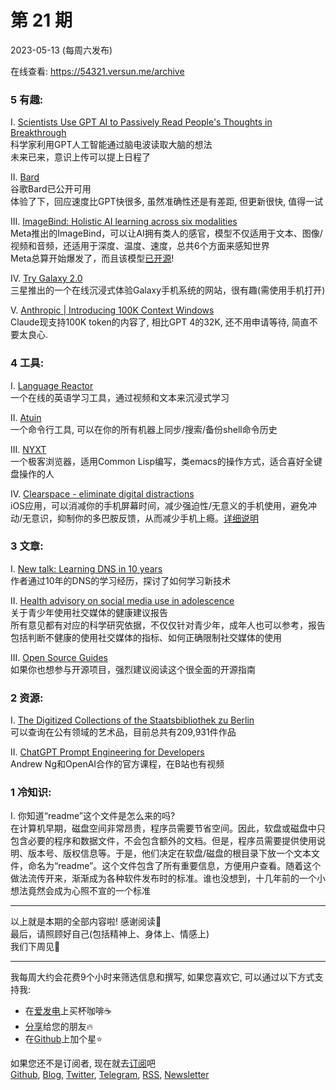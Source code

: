 # 第 21 期
2023-05-13 (每周六发布)

在线查看: https://54321.versun.me/archive

### 5 有趣:
I. [Scientists Use GPT AI to Passively Read People's Thoughts in Breakthrough](https://www.vice.com/en/article/4a3w3g/scientists-use-gpt-ai-to-passively-read-peoples-thoughts-in-breakthrough)\
	科学家利用GPT人工智能通过脑电波读取大脑的想法\
	未来已来，意识上传可以提上日程了

II. [Bard](https://bard.google.com/?hl=en)\
	谷歌Bard已公开可用\
	体验了下，回应速度比GPT快很多, 虽然准确性还是有差距, 但更新很快, 值得一试

III. [ImageBind: Holistic AI learning across six modalities](https://ai.facebook.com/blog/imagebind-six-modalities-binding-ai/)\
	Meta推出的ImageBind，可以让AI拥有类人的感官，模型不仅适用于文本、图像/视频和音频，还适用于深度、温度、速度，总共6个方面来感知世界\
	Meta总算开始爆发了，而且该模型[已开源](https://github.com/facebookresearch/ImageBind)!

IV. [Try Galaxy 2.0](https://trygalaxy.com/)\
	三星推出的一个在线沉浸式体验Galaxy手机系统的网站，很有趣(需使用手机打开)

V. [Anthropic | Introducing 100K Context Windows](https://www.anthropic.com/index/100k-context-windows)\
	Claude现支持100K token的内容了, 相比GPT 4的32K, 还不用申请等待, 简直不要太良心.

### 4 工具:
I. [Language Reactor](https://www.languagereactor.com/)\
	一个在线的英语学习工具，通过视频和文本来沉浸式学习

II. [Atuin](https://atuin.sh/)\
	一个命令行工具, 可以在你的所有机器上同步/搜索/备份shell命令历史

III. [NYXT](https://nyxt.atlas.engineer/)\
	一个极客浏览器，适用Common Lisp编写，类emacs的操作方式，适合喜好全键盘操作的人

IV. [Clearspace - eliminate digital distractions](https://www.getclearspace.com/)\
	iOS应用，可以消减你的手机屏幕时间，减少强迫性/无意义的手机使用，避免冲动/无意识，抑制你的多巴胺反馈，从而减少手机上瘾。[详细说明](https://news.ycombinator.com/item?id=35888644)

### 3 文章:
I. [New talk: Learning DNS in 10 years](https://jvns.ca/blog/2023/05/08/new-talk-learning-dns-in-10-years/)\
	作者通过10年的DNS的学习经历，探讨了如何学习新技术

II. [Health advisory on social media use in adolescence](https://www.apa.org/topics/social-media-internet/health-advisory-adolescent-social-media-use)\
	关于青少年使用社交媒体的健康建议报告\
	所有意见都有对应的科学研究依据，不仅仅针对青少年，成年人也可以参考，报告包括判断不健康的使用社交媒体的指标、如何正确限制社交媒体的使用	

III. [Open Source Guides](https://opensource.guide/)\
	如果你也想参与开源项目，强烈建议阅读这个很全面的开源指南

### 2 资源:
I. [The Digitized Collections of the Staatsbibliothek zu Berlin](https://digital.staatsbibliothek-berlin.de/)\
	可以查询在公有领域的艺术品，目前总共有209,931件作品

II. [ChatGPT Prompt Engineering for Developers](https://www.deeplearning.ai/short-courses/chatgpt-prompt-engineering-for-developers/)\
	Andrew Ng和OpenAI合作的官方课程，在B站也有视频

### 1 冷知识:
I. 你知道“readme”这个文件是怎么来的吗?\
	在计算机早期，磁盘空间非常昂贵，程序员需要节省空间。因此，软盘或磁盘中只包含必要的程序和数据文件，不会包含额外的文档。但是，程序员需要提供使用说明、版本号、版权信息等。于是，他们决定在软盘/磁盘的根目录下放一个文本文件，命名为“readme”。这个文件包含了所有重要信息，方便用户查看。随着这个做法流传开来，渐渐成为各种软件发布时的标准。谁也没想到，十几年前的一个小想法竟然会成为心照不宣的一个标准

---
以上就是本期的全部内容啦! 感谢阅读🥰\
最后，请照顾好自己(包括精神上、身体上、情感上)\
我们下周见👋

---
我每周大约会花费9个小时来筛选信息和撰写, 如果您喜欢它, 可以通过以下方式支持我:
- 在[爱发电](https://afdian.net/a/versun)上买杯咖啡☕
- [分享](https://54321.versun.me)给您的朋友🔥
- 在[Github](https://github.com/versun/54321-Weekly)上加个星⭐

如果您还不是订阅者, 现在就去[订阅](https://54321.versun.me)吧\
[Github](https://github.com/versun/54321-Weekly), [Blog](https://notes.versun.me/), [Twitter](https://twitter.com/VersunPan), [Telegram](https://t.me/+0hAhZfrPJGo1YmI9), [RSS](https://54321.versun.me/feed), [Newsletter](https://54321.versun.me/)
